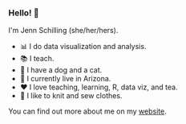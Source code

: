 ### Hello! 👋

I'm Jenn Schilling (she/her/hers). 

- :bar_chart: I do data visualization and analysis. 
- :books: I teach.
- :paw_prints: I have a dog and a cat.
- :cactus: I currently live in Arizona.
- :heart: I love teaching, learning, R, data viz, and tea.
- :womans_clothes: I like to knit and sew clothes.

You can find out more about me on my [website](https://jennschilling.me).

<!--
**jennschilling/jennschilling** is a ✨ _special_ ✨ repository because its `README.md` (this file) appears on your GitHub profile.

Here are some ideas to get you started:

- 🔭 I’m currently working on ...
- 🌱 I’m currently learning ...
- 👯 I’m looking to collaborate on ...
- 🤔 I’m looking for help with ...
- 💬 Ask me about ...
- 📫 How to reach me: ...
- 😄 Pronouns: ...
- ⚡ Fun fact: ...
-->
